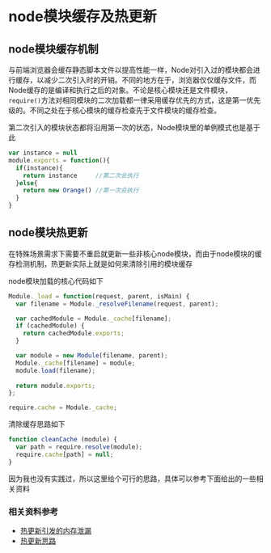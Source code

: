 # node模块缓存及热更新

## node模块缓存机制
与前端浏览器会缓存静态脚本文件以提高性能一样，Node对引入过的模块都会进行缓存，以减少二次引入时的开销。不同的地方在于，浏览器仅仅缓存文件，而Node缓存的是编译和执行之后的对象。不论是核心模块还是文件模块，`require()`方法对相同模块的二次加载都一律采用缓存优先的方式，这是第一优先级的。不同之处在于核心模块的缓存检查先于文件模块的缓存检查。

第二次引入的模块状态都将沿用第一次的状态，Node模块里的单例模式也是基于此
```javascript
var instance = null
module.exports = function(){
  if(instance){
    return instance     //第二次会执行
  }else{
    return new Orange() //第一次会执行
  }
}
```

## node模块热更新
在特殊场景需求下需要不重启就更新一些非核心node模块，而由于node模块的缓存检测机制，热更新实际上就是如何来清除引用的模块缓存

node模块加载的核心代码如下
```javascript
Module._load = function(request, parent, isMain) {
  var filename = Module._resolveFilename(request, parent);

  var cachedModule = Module._cache[filename];
  if (cachedModule) {
    return cachedModule.exports;
  }

  var module = new Module(filename, parent);
  Module._cache[filename] = module;
  module.load(filename);
  
  return module.exports;
};

require.cache = Module._cache;
```
清除缓存思路如下
```javascript
function cleanCache (module) {
  var path = require.resolve(module);
  require.cache[path] = null;
}
```
因为我也没有实践过，所以这里给个可行的思路，具体可以参考下面给出的一些相关资料

### 相关资料参考

- [热更新引发的内存泄漏](https://zhuanlan.zhihu.com/p/34702356)
- [热更新思路](http://fex.baidu.com/blog/2015/05/nodejs-hot-swapping/)